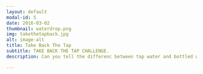 ```yaml
---
layout: default
modal-id: 5
date: 2016-03-02
thumbnail: waterdrop.png
img: takethetapback.jpg
alt: image-alt
title: Take Back The Tap
subtitle: TAKE BACK THE TAP CHALLENGE.
description: Can you tell the differenc between tap water and bottled water? Try the challenge to find out!

---
```

